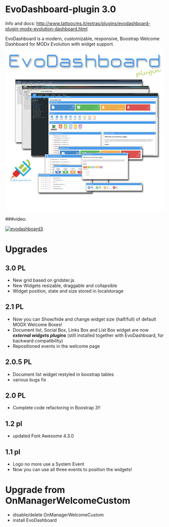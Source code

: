 EvoDashboard-plugin 3.0
===================
Info and docs: http://www.tattoocms.it/extras/plugins/evodashboard-plugin-modx-evolution-dashboard.html

EvoDashboard is a modern, customizable, responsive, Boostrap Welcome Dashboard for MODx Evolution with widget support.


![evodashboard](https://raw.githubusercontent.com/Nicola1971/training-materials/master/Images/evodashboard.jpg)

###video:

[![evodashboard3](https://img.youtube.com/vi/pAPXm0dJY_g/0.jpg)](https://www.youtube.com/watch?v=pAPXm0dJY_g)

# Upgrades

## 3.0 PL

* New grid based on gridster.js
* New Widgets resizable, draggable and collapsible
* Widget position, state and size stored in localstorage

## 2.1 PL

* Now you can Show/hide and change widget size (half/full) of default MODX Welcome Boxes!
* Document list, Social Box, Links Box and List Box widget are now ***external widgets plugins*** (still installed together with EvoDashboard, for backward compatibility)
* Repositioned events in the welcome page


## 2.0.5 PL

* Document list widget restyled in boostrap tables
* various bugs fix

## 2.0 PL

* Complete code refactoring in Boostrap 3!!

## 1.2 pl

* updated Font Awesome 4.3.0

## 1.1 pl

* Logo no more use a System Event
* Now you can use all three events to position the widgets!

# Upgrade from OnManagerWelcomeCustom

* disable/delete OnManagerWelcomeCustom
* install EvoDashboard 
